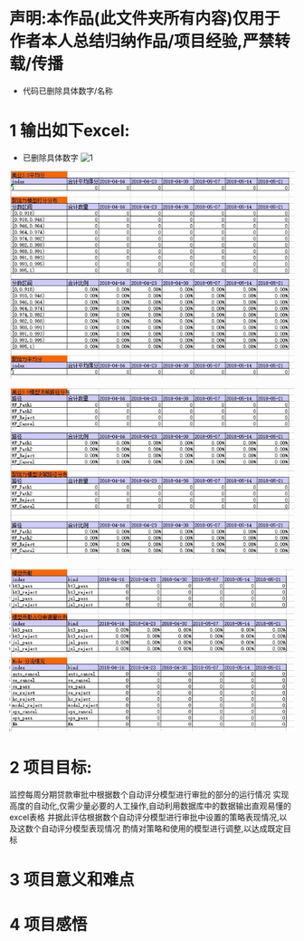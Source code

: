 # 声明:本作品(此文件夹所有内容)仅用于作者本人总结归纳作品/项目经验,严禁转载/传播
- 代码已删除具体数字/名称

# 1 输出如下excel:
- 已删除具体数字
![1](output1.jpg)

![2](output2.jpg)

![3](output3.jpg)

![4](output4.jpg)

# 2 项目目标:
监控每周分期贷款审批中根据数个自动评分模型进行审批的部分的运行情况
实现高度的自动化,仅需少量必要的人工操作,自动利用数据库中的数据输出直观易懂的excel表格
并据此评估根据数个自动评分模型进行审批中设置的策略表现情况,以及这数个自动评分模型表现情况
酌情对策略和使用的模型进行调整,以达成既定目标

# 3 项目意义和难点



# 4 项目感悟
